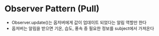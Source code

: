 # Observer Pattern (Pull)
* Observer.update()는 옵저버에게 값이 업데이트 되었다는 알림 역할만 한다
* 옵저버는 알림을 받으면 기온, 습도, 풍속 중 필요한 정보를 subject에서 가져온다